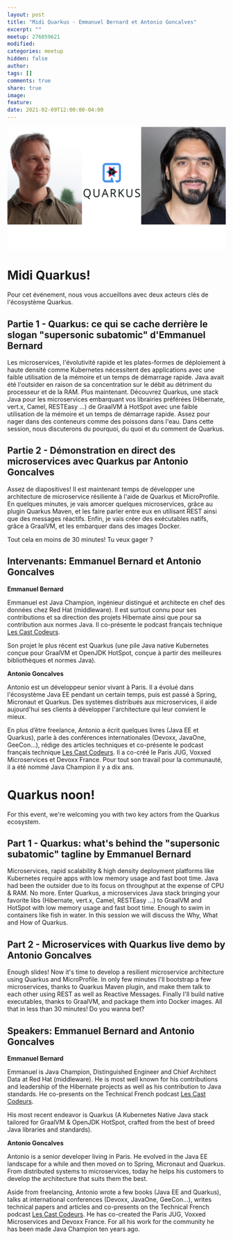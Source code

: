 ```yaml
---
layout: post
title: "Midi Quarkus - Emmanuel Bernard et Antonio Goncalves"
excerpt: ""
meetup: 276059621
modified:
categories: meetup
hidden: false
author: 
tags: []
comments: true
share: true
image:
feature:
date: 2021-02-09T12:00:00-04:00
---
```

![](/images/meetup/2021-02-09-quarkus.png)

# Midi Quarkus!

Pour cet événement, nous vous accueillons avec deux acteurs clés de l'écosystème Quarkus.

## Partie 1 - Quarkus: ce qui se cache derrière le slogan "supersonic subatomic" d'Emmanuel Bernard

Les microservices, l'évolutivité rapide et les plates-formes de déploiement à haute densité comme Kubernetes nécessitent des applications avec une faible utilisation de la mémoire et un temps de démarrage rapide. 
Java avait été l'outsider en raison de sa concentration sur le débit au détriment du processeur et de la RAM. 
Plus maintenant. 
Découvrez Quarkus, une stack Java pour les microservices embarquant vos librairies préférées (Hibernate, vert.x, Camel, RESTEasy ...) de GraalVM à HotSpot avec une faible utilisation de la mémoire et un temps de démarrage rapide. 
Assez pour nager dans des conteneurs comme des poissons dans l'eau.
Dans cette session, nous discuterons du pourquoi, du quoi et du comment de Quarkus.

## Partie 2 - Démonstration en direct des microservices avec Quarkus par Antonio Goncalves

Assez de diapositives! Il est maintenant temps de développer une architecture de microservice résiliente à l'aide de Quarkus et MicroProfile. 
En quelques minutes, je vais amorcer quelques microservices, grâce au plugin Quarkus Maven, et les faire parler entre eux en utilisant REST ainsi que des messages réactifs.
Enfin, je vais créer des exécutables natifs, grâce à GraalVM, et les embarquer dans des images Docker. 

Tout cela en moins de 30 minutes! Tu veux gager ?

## Intervenants: Emmanuel Bernard et Antonio Goncalves

__Emmanuel Bernard__

Emmanuel est Java Champion, ingénieur distingué et architecte en chef des données chez Red Hat (middleware). 
Il est surtout connu pour ses contributions et sa direction des projets Hibernate ainsi que pour sa contribution aux normes Java.
Il co-présente le podcast français technique [Les Cast Codeurs](https://lescastcodeurs.com).

Son projet le plus récent est Quarkus (une pile Java native Kubernetes conçue pour GraalVM et OpenJDK HotSpot, conçue à partir des meilleures bibliothèques et normes Java).

__Antonio Goncalves__

Antonio est un développeur senior vivant à Paris. 
Il a évolué dans l'écosystème Java EE pendant un certain temps, puis est passé à Spring, Micronaut et Quarkus. 
Des systèmes distribués aux microservices, il aide aujourd'hui ses clients à développer l'architecture qui leur convient le mieux.

En plus d’être freelance, Antonio a écrit quelques livres (Java EE et Quarkus), parle à des conférences internationales (Devoxx, JavaOne, GeeCon…), rédige des articles techniques et co-présente le podcast français technique [Les Cast Codeurs](https://lescastcodeurs.com). 
Il a co-créé le Paris JUG, Voxxed Microservices et Devoxx France. 
Pour tout son travail pour la communauté, il a été nommé Java Champion il y a dix ans.


# Quarkus noon!

For this event, we're welcoming you with two key actors from the Quarkus ecosystem.

## Part 1 - Quarkus: what's behind the "supersonic subatomic" tagline by Emmanuel Bernard

Microservices, rapid scalability & high density deployment platforms like Kubernetes require apps with low memory usage and fast boot time. 
Java had been the outsider due to its focus on throughput at the expense of CPU & RAM. No more. 
Enter Quarkus, a microservices Java stack bringing your favorite libs (Hibernate, vert.x, Camel, RESTEasy ...) to GraalVM and HotSpot with low memory usage and fast boot time.
Enough to swim in containers like fish in water.
In this session we will discuss the Why, What and How of Quarkus.

## Part 2 - Microservices with Quarkus live demo by Antonio Goncalves

Enough slides! Now it's time to develop a resilient microservice architecture using Quarkus and MicroProfile. In only few minutes I'll bootstrap a few microservices, thanks to Quarkus Maven plugin, and make them talk to each other using REST as well as Reactive Messages. Finally I'll build native executables, thanks to GraalVM, and package them into Docker images. All that in less than 30 minutes! Do you wanna bet?

## Speakers: Emmanuel Bernard and Antonio Goncalves

__Emmanuel Bernard__

Emmanuel is Java Champion, Distinguished Engineer and Chief Architect Data at Red Hat (middleware). 
He is most well known for his contributions and leadership of the Hibernate projects as well as his contribution to Java standards.
He co-presents on the Technical French podcast [Les Cast Codeurs](https://lescastcodeurs.com).

His most recent endeavor is Quarkus (A Kubernetes Native Java stack tailored for GraalVM & OpenJDK HotSpot, crafted from the best of breed Java libraries and standards).

__Antonio Goncalves__

Antonio is a senior developer living in Paris. He evolved in the Java EE landscape for a while and then moved on to Spring, Micronaut and Quarkus. From distributed systems to microservices, today he helps his customers to develop the architecture that suits them the best.

Aside from freelancing, Antonio wrote a few books (Java EE and Quarkus), talks at international conferences (Devoxx, JavaOne, GeeCon…), writes technical papers and articles and co-presents on the Technical French podcast [Les Cast Codeurs](https://lescastcodeurs.com). He has co-created the Paris JUG, Voxxed Microservices and Devoxx France. For all his work for the community he has been made Java Champion ten years ago.
